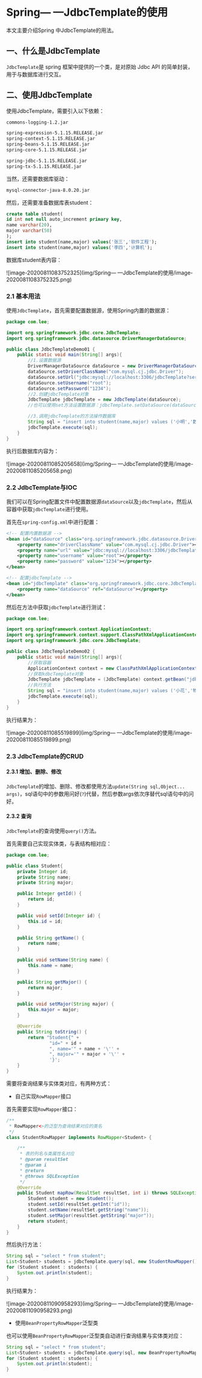 # Spring— —JdbcTemplate的使用

本文主要介绍Spring 中JdbcTemplate的用法。



## 一、什么是JdbcTemplate

`JdbcTemplate`是 spring 框架中提供的一个类，是对原始 Jdbc API 的简单封装，用于与数据库进行交互。



## 二、使用JdbcTemplate

使用JdbcTemplate，需要引入以下依赖：

```markdown
commons-logging-1.2.jar

spring-expression-5.1.15.RELEASE.jar
spring-context-5.1.15.RELEASE.jar
spring-beans-5.1.15.RELEASE.jar
spring-core-5.1.15.RELEASE.jar

spring-jdbc-5.1.15.RELEASE.jar
spring-tx-5.1.15.RELEASE.jar
```

当然，还需要数据库驱动：

```markdown
mysql-connector-java-8.0.20.jar
```

然后，还需要准备数据库表student：

```sql
create table student(
id int not null auto_increment primary key,
name varchar(20),
major varchar(50)
);
insert into student(name,major) values('张三','软件工程');
insert into student(name,major) values('李四','计算机');
```

数据库student表内容：

![image-20200811083752325](img/Spring— —JdbcTemplate的使用/image-20200811083752325.png)

### 2.1 基本用法

使用`JdbcTemplate`，首先需要配置数据源，使用Spring内置的数据源：

```java
package com.lee;

import org.springframework.jdbc.core.JdbcTemplate;
import org.springframework.jdbc.datasource.DriverManagerDataSource;

public class JdbcTemplateDemo01 {
    public static void main(String[] args){
        //1.设置数据源
        DriverManagerDataSource dataSource = new DriverManagerDataSource();
        dataSource.setDriverClassName("com.mysql.cj.jdbc.Driver");
        dataSource.setUrl("jdbc:mysql://localhost:3306/jdbcTemplate?serverTimezone=Asia/Shanghai");
        dataSource.setUsername("root");
        dataSource.setPassword("1234");
        //2.创建jdbcTemplate对象
        JdbcTemplate jdbcTemplate = new JdbcTemplate(dataSource);
        //也可以使用set方法设置数据源：jdbcTemplate.setDataSource(dataSource);

        //3.调用jdbcTemplate的方法操作数据库
        String sql = "insert into student(name,major) values ('小明','数学')";
        jdbcTemplate.execute(sql);
    }
}

```

执行后数据库内容为：

![image-20200811085205658](img/Spring— —JdbcTemplate的使用/image-20200811085205658.png)



### 2.2 JdbcTemplate与IOC

我们可以在Spring配置文件中配置数据源`dataSource`以及`jdbcTemplate`，然后从容器中获取`jdbcTemplate`进行使用。

首先在`spring-config.xml`中进行配置：

```xml
<!-- 配置内置数据源 -->
<bean id="dataSource" class="org.springframework.jdbc.datasource.DriverManagerDataSource">
    <property name="driverClassName" value="com.mysql.cj.jdbc.Driver"></property>
    <property name="url" value="jdbc:mysql://localhost:3306/jdbcTemplate?serverTimezone=Asia/Shanghai"></property>
    <property name="username" value="root"></property>
    <property name="password" value="1234"></property>
</bean>

<!-- 配置jdbcTemplate -->
<bean id="jdbcTemplate" class="org.springframework.jdbc.core.JdbcTemplate">
    <property name="dataSource" ref="dataSource"></property>
</bean>
```

然后在方法中获取`jdbcTemplate`进行测试：

```java
package com.lee;

import org.springframework.context.ApplicationContext;
import org.springframework.context.support.ClassPathXmlApplicationContext;
import org.springframework.jdbc.core.JdbcTemplate;

public class JdbcTemplateDemo02 {
    public static void main(String[] args){
        //获取容器
        ApplicationContext context = new ClassPathXmlApplicationContext("spring-config.xml");
        //获取kdbcTemplate对象
        JdbcTemplate jdbcTemplate = (JdbcTemplate) context.getBean("jdbcTemplate");
        //执行方法
        String sql = "insert into student(name,major) values ('小花','物理')";
        jdbcTemplate.execute(sql);
    }
}

```

执行结果为：

![image-20200811085519899](img/Spring— —JdbcTemplate的使用/image-20200811085519899.png)



### 2.3 JdbcTemplate的CRUD

#### 2.3.1 增加、删除、修改

`JdbcTemplate`的增加、删除、修改都使用方法`update(String sql,Object... args)`，sql语句中的参数用问好(`?`)代替，然后参数args依次序替代sql语句中的问好。



#### 2.3.2 查询

`JdbcTemplate`的查询使用`query()`方法。

首先需要自己实现实体类，与表结构相对应：

```java
package com.lee;

public class Student{
    private Integer id;
    private String name;
    private String major;

    public Integer getId() {
        return id;
    }

    public void setId(Integer id) {
        this.id = id;
    }

    public String getName() {
        return name;
    }

    public void setName(String name) {
        this.name = name;
    }

    public String getMajor() {
        return major;
    }

    public void setMajor(String major) {
        this.major = major;
    }

    @Override
    public String toString() {
        return "Student{" +
                "id=" + id +
                ", name='" + name + '\'' +
                ", major='" + major + '\'' +
                '}';
    }
}

```

需要将查询结果与实体类对应，有两种方式：

- 自己实现`RowMapper`接口

首先需要实现`RowMapper`接口：

```java
/**
 * RowMapper<>的泛型为查询结果对应的类名
 */
class StudentRowMapper implements RowMapper<Student> {

    /**
     * 表的列名与类属性名对应
     * @param resultSet
     * @param i
     * @return
     * @throws SQLException
     */
    @Override
    public Student mapRow(ResultSet resultSet, int i) throws SQLException {
        Student student = new Student();
        student.setId(resultSet.getInt("id"));
        student.setName(resultSet.getString("name"));
        student.setMajor(resultSet.getString("major"));
        return student;
    }
}
```

然后执行方法：

```java
String sql = "select * from student";
List<Student> students = jdbcTemplate.query(sql, new StudentRowMapper());
for (Student student : students) {
    System.out.println(student);
}
```

执行结果为：

![image-20200811090958293](img/Spring— —JdbcTemplate的使用/image-20200811090958293.png)



- 使用`BeanPropertyRowMapper`泛型类

也可以使用`BeanPropertyRowMapper`泛型类自动进行查询结果与实体类对应：

```java
String sql = "select * from student";
List<Student> students = jdbcTemplate.query(sql, new BeanPropertyRowMapper<>(Student.class));
for (Student student : students) {
    System.out.println(student);
}
```

